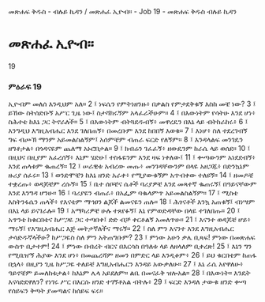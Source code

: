 ﻿
መጽሐፍ ቅዱስ - ብሉይ ኪዳን / መጽሐፈ ኢዮብ። - Job 19 - መጽሐፍ ቅዱስ ብሉይ ኪዳን
# መጽሐፈ ኢዮብ።
19
### ምዕራፍ 19
ኢዮብም መለሰ እንዲህም አለ።
2 ፤ ነፍሴን የምትነዘንዙ፥ በቃልስ የምታደቅቁኝ እስከ መቼ ነው?
3 ፤ ይኸው ስትሰድቡኝ አሥር ጊዜ ነው፤ ስታሻክሩኝም አላፈራችሁም።
4 ፤ በእውነትም የሳትሁ እንደ ሆነ፥ ስሕተቴ ከእኔ ጋር ትኖራለች።
5 ፤ በእውነትም ብትጓደዱብኝ፥ መዋረዴን በእኔ ላይ ብትከራከሩ፥
6 ፤ እንግዲህ እግዚአብሔር እንደ ገለበጠኝ፥ በመረቡም እንደ ከበበኝ እወቁ።
7 ፤ እነሆ፥ ስለ ተደረገብኝ ግፍ ብጮኽ ማንም አይመልስልኝም፤ አሰምቼም ብጠራ ፍርድ የለኝም።
8 ፤ እንዳላልፍ መንገዴን ዘግቶታል፥ በጎዳናዬም ጨለማ አኑሮበታል።
9 ፤ ክብሬን ገፈፈኝ፥ ዘውዴንም ከራሴ ላይ ወሰደ። 
10 ፤ በዚህና በዚያም አፈረሰኝ፥ እኔም ሄድሁ፤ ተስፋዬንም እንደ ዛፍ ነቀለው፤ 
11 ፤ ቍጣውንም አነደደብኝ፥ እንደ ጠላቱም ቈጠረኝ። 
12 ፤ ሠራዊቱ አብረው መጡ፥ መንገዳቸውንም በላዬ አዘጋጁ፥ በድንኳኔም ዙሪያ ሰፈሩ። 
13 ፤ ወንድሞቼን ከእኔ ዘንድ አራቀ፥ የሚያውቁኝም አጥብቀው ተለዩኝ። 
14 ፤ ዘመዶቼ ተቋረጡ፥ ወዳጆቼም ረሱኝ። 
15 ፤ ቤተ ሰቦቼና ሴቶች ባሪያዎቼ እንደ መጻተኛ ቈጠሩኝ፤ በዓይናቸውም እንደ እንግዳ ሆንሁ። 
16 ፤ ባሪያዬን ብጠራ፥ በአፌም ባቈላምጥ አይመልስልኝም። 
17 ፤ ሚስቴ እስትንፋሴን ጠላች፥ የእናቴም ማኅፀን ልጆች ልመናዬን ጠሉ። 
18 ፤ ሕፃናቶች እንኳ አጠቁኝ፤ ብነሣም በእኔ ላይ ይናገራሉ። 
19 ፤ አማካሪዎቼ ሁሉ ተጸየፉኝ፤ እኔ የምወድዳቸው በላዬ ተገለበጡ። 
20 ፤ አጥንቴ ከቁርበቴና ከሥጋዬ ጋር ተጣበቀ፤ ድድ ብቻ ቀርቶልኝ አመለጥሁ። 
21 ፤ እናንተ ወዳጆቼ ሆይ፥ ማሩኝ፤ የእግዚአብሔር እጅ መትታኛለችና ማሩኝ። 
22 ፤ ስለ ምን እናንተ እንደ እግዚአብሔር ታሳድዱኛላችሁ? ከሥጋዬስ ስለ ምን አትጠግቡም? 
23 ፤ ምነው አሁን ቃሌ ቢጻፍ! ምነው በመጽሐፍ ውስጥ ቢታተም! 
24 ፤ ምነው በብረት ብርና በእርሳስ በዓለቱ ላይ ለዘላለም ቢቀረጽ! 
25 ፤ እኔን ግን የሚቤዠኝ ሕያው እንደ ሆነ፥ በመጨረሻም ዘመን በምድር ላይ እንዲቆም፥ 
26 ፤ ይህ ቁርበቴም ከጠፋ በኋላ፥ በዚያን ጊዜ ከሥጋዬ ተለይቼ እግዚአብሔርን እንዳይ አውቃለሁ። 
27 ፤ እኔ ራሴ አየዋለሁ፥ ዓይኖቼም ይመለከቱታል፥ ከእኔም ሌላ አይደለም። ልቤ በመናፈቅ ዝሎአል። 
28 ፤ በእውነት። እንዴት እናሳድደዋለን? የነገሩ ሥር በእርሱ ዘንድ ተገኝቶአል ብትሉ፥ 
29 ፤ ፍርድ እንዳለ ታውቁ ዘንድ ቍጣ የሰይፍን ቅጣት ያመጣልና ከሰይፍ ፍሩ። 
